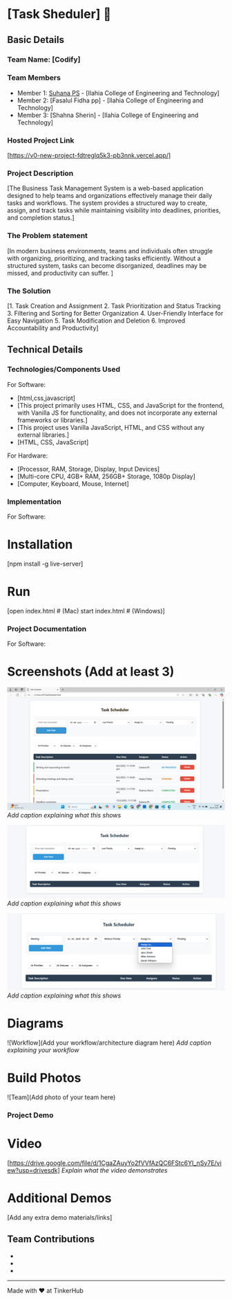 # [Task Sheduler] 🎯


## Basic Details
### Team Name: [Codify]


### Team Members
- Member 1: [Suhana PS] - [Ilahia College of Engineering and Technology]
- Member 2: [Fasalul Fidha pp] - [Ilahia College of Engineering and Technology]
- Member 3: [Shahna Sherin] - [Ilahia College of Engineering and Technology]

### Hosted Project Link
[https://v0-new-project-fdtreglq5k3-pb3nnk.vercel.app/]

### Project Description
[The Business Task Management System is a web-based application designed to help teams and organizations effectively manage their daily tasks and workflows. The system provides a structured way to create, assign, and track tasks while maintaining visibility into deadlines, priorities, and completion status.]

### The Problem statement
[In modern business environments, teams and individuals often struggle with organizing, prioritizing, and tracking tasks efficiently. Without a structured system, tasks can become disorganized, deadlines may be missed, and productivity can suffer. ]

### The Solution
[1. Task Creation and Assignment
2. Task Prioritization and Status Tracking
3. Filtering and Sorting for Better Organization
4. User-Friendly Interface for Easy Navigation
5. Task Modification and Deletion
6. Improved Accountability and Productivity]

## Technical Details
### Technologies/Components Used
For Software:
- [html,css,javascript]
- [This project primarily uses HTML, CSS, and JavaScript for the frontend, with Vanilla JS for functionality, and does not incorporate any external frameworks or libraries.]
- [This project uses Vanilla JavaScript, HTML, and CSS without any external libraries.]
- [HTML, CSS, JavaScript]

For Hardware:
- [Processor, RAM, Storage, Display, Input Devices]
- [Multi-core CPU, 4GB+ RAM, 256GB+ Storage, 1080p Display]
- [Computer, Keyboard, Mouse, Internet]

### Implementation
For Software:
# Installation
[npm install -g live-server]

# Run
[open index.html  # (Mac)
start index.html  # (Windows)]

### Project Documentation
For Software:

# Screenshots (Add at least 3)
![Screenshort 2025-02-09 082332.png](https://github.com/suhanasulfi/codify/blob/master/image/Screenshot%202025-02-09%20%20098652.png.jpeg)
*Add caption explaining what this shows*

![Screenshot 2025-02-09 092141](https://github.com/suhanasulfi/codify/blob/master/image/Screenshot%202025-02-09%20082332.png)
*Add caption explaining what this shows*

![Screenshot 2025-02-09 098652.png.jpeg](https://github.com/suhanasulfi/codify/blob/master/image/Screenshot%202025-02-09%20092141.png)
*Add caption explaining what this shows*

# Diagrams
![Workflow](Add your workflow/architecture diagram here)
*Add caption explaining your workflow*



# Build Photos
![Team](Add photo of your team here)


### Project Demo
# Video
[https://drive.google.com/file/d/1CgaZAuyYo2fVVfAzQC6FStc6YI_nSy7E/view?usp=drivesdk]
*Explain what the video demonstrates*

# Additional Demos
[Add any extra demo materials/links]

## Team Contributions
- [Suhana PS]: [HTML]
- [Name 2]: [CSS]
- [Name 3]: [JavaScript]

---
Made with ❤️ at TinkerHub

